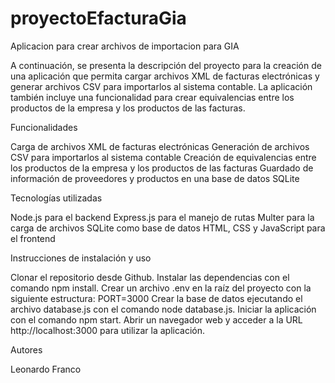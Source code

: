 # proyectoEfacturaGia

Aplicacion para crear archivos de importacion para GIA

A continuación, se presenta la descripción del proyecto para la creación de una aplicación que permita cargar archivos XML de facturas electrónicas y generar archivos CSV para importarlos al sistema contable. La aplicación también incluye una funcionalidad para crear equivalencias entre los productos de la empresa y los productos de las facturas.

Funcionalidades

Carga de archivos XML de facturas electrónicas
Generación de archivos CSV para importarlos al sistema contable
Creación de equivalencias entre los productos de la empresa y los productos de las facturas
Guardado de información de proveedores y productos en una base de datos SQLite

Tecnologías utilizadas

Node.js para el backend
Express.js para el manejo de rutas
Multer para la carga de archivos
SQLite como base de datos
HTML, CSS y JavaScript para el frontend

Instrucciones de instalación y uso

Clonar el repositorio desde Github.
Instalar las dependencias con el comando npm install.
Crear un archivo .env en la raíz del proyecto con la siguiente estructura:
PORT=3000
Crear la base de datos ejecutando el archivo database.js con el comando node database.js.
Iniciar la aplicación con el comando npm start.
Abrir un navegador web y acceder a la URL http://localhost:3000 para utilizar la aplicación.

Autores

Leonardo Franco
